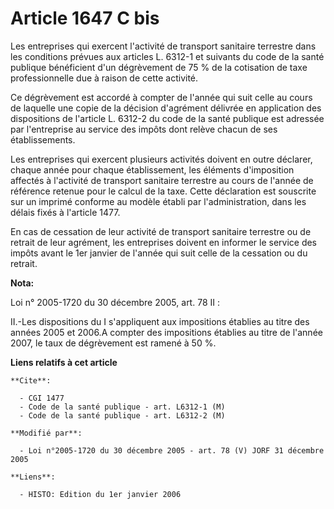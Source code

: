 # Article 1647 C bis

Les entreprises qui exercent l'activité de transport sanitaire terrestre dans les conditions prévues aux articles L. 6312-1
et suivants du code de la santé publique bénéficient d'un dégrèvement de 75 % de la cotisation de taxe professionnelle due à
raison de cette activité.

Ce dégrèvement est accordé à compter de l'année qui suit celle au cours de laquelle une copie de la décision d'agrément
délivrée en application des dispositions de l'article L. 6312-2 du code de la santé publique est adressée par l'entreprise au
service des impôts dont relève chacun de ses établissements.

Les entreprises qui exercent plusieurs activités doivent en outre déclarer, chaque année pour chaque établissement, les
éléments d'imposition affectés à l'activité de transport sanitaire terrestre au cours de l'année de référence retenue pour le
calcul de la taxe. Cette déclaration est souscrite sur un imprimé conforme au modèle établi par l'administration, dans les
délais fixés à l'article 1477.

En cas de cessation de leur activité de transport sanitaire terrestre ou de retrait de leur agrément, les entreprises doivent
en informer le service des impôts avant le 1er janvier de l'année qui suit celle de la cessation ou du retrait.

**Nota:**

Loi n° 2005-1720 du 30 décembre 2005, art. 78 II : 

II.-Les dispositions du I s'appliquent aux impositions établies au titre des années 2005 et 2006.A compter des impositions
établies au titre de l'année 2007, le taux de dégrèvement est ramené à 50 %.

**Liens relatifs à cet article**

	**Cite**:

	  - CGI 1477
	  - Code de la santé publique - art. L6312-1 (M)
	  - Code de la santé publique - art. L6312-2 (M)

	**Modifié par**:

	  - Loi n°2005-1720 du 30 décembre 2005 - art. 78 (V) JORF 31 décembre 2005

	**Liens**:

	  - HISTO: Edition du 1er janvier 2006
